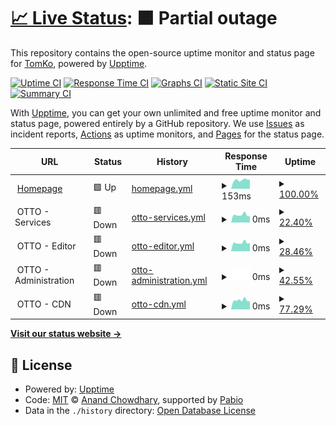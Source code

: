 # [📈 Live Status](https://status.tomko.cc): <!--live status--> **🟧 Partial outage**

This repository contains the open-source uptime monitor and status page for [TomKo](https://status.tomko.cc), powered by [Upptime](https://github.com/upptime/upptime).

[![Uptime CI](https://github.com/iTomKo/upptime/workflows/Uptime%20CI/badge.svg)](https://github.com/iTomKo/upptime/actions?query=workflow%3A%22Uptime+CI%22)
[![Response Time CI](https://github.com/iTomKo/upptime/workflows/Response%20Time%20CI/badge.svg)](https://github.com/iTomKo/upptime/actions?query=workflow%3A%22Response+Time+CI%22)
[![Graphs CI](https://github.com/iTomKo/upptime/workflows/Graphs%20CI/badge.svg)](https://github.com/iTomKo/upptime/actions?query=workflow%3A%22Graphs+CI%22)
[![Static Site CI](https://github.com/iTomKo/upptime/workflows/Static%20Site%20CI/badge.svg)](https://github.com/iTomKo/upptime/actions?query=workflow%3A%22Static+Site+CI%22)
[![Summary CI](https://github.com/iTomKo/upptime/workflows/Summary%20CI/badge.svg)](https://github.com/iTomKo/upptime/actions?query=workflow%3A%22Summary+CI%22)

With [Upptime](https://upptime.js.org), you can get your own unlimited and free uptime monitor and status page, powered entirely by a GitHub repository. We use [Issues](https://github.com/iTomKo/upptime/issues) as incident reports, [Actions](https://github.com/iTomKo/upptime/actions) as uptime monitors, and [Pages](https://status.tomko.cc) for the status page.

<!--start: status pages-->
<!-- This summary is generated by Upptime (https://github.com/upptime/upptime) -->
<!-- Do not edit this manually, your changes will be overwritten -->
<!-- prettier-ignore -->
| URL | Status | History | Response Time | Uptime |
| --- | ------ | ------- | ------------- | ------ |
| <img alt="" src="https://icons.duckduckgo.com/ip3/tomko.cc.ico" height="13"> [Homepage](https://tomko.cc) | 🟩 Up | [homepage.yml](https://github.com/iTomKo/upptime/commits/HEAD/history/homepage.yml) | <details><summary><img alt="Response time graph" src="./graphs/homepage/response-time-week.png" height="20"> 153ms</summary><br><a href="https://status.tomko.cc/history/homepage"><img alt="Response time 153" src="https://img.shields.io/endpoint?url=https%3A%2F%2Fraw.githubusercontent.com%2FiTomKo%2Fupptime%2FHEAD%2Fapi%2Fhomepage%2Fresponse-time.json"></a><br><a href="https://status.tomko.cc/history/homepage"><img alt="24-hour response time 153" src="https://img.shields.io/endpoint?url=https%3A%2F%2Fraw.githubusercontent.com%2FiTomKo%2Fupptime%2FHEAD%2Fapi%2Fhomepage%2Fresponse-time-day.json"></a><br><a href="https://status.tomko.cc/history/homepage"><img alt="7-day response time 153" src="https://img.shields.io/endpoint?url=https%3A%2F%2Fraw.githubusercontent.com%2FiTomKo%2Fupptime%2FHEAD%2Fapi%2Fhomepage%2Fresponse-time-week.json"></a><br><a href="https://status.tomko.cc/history/homepage"><img alt="30-day response time 153" src="https://img.shields.io/endpoint?url=https%3A%2F%2Fraw.githubusercontent.com%2FiTomKo%2Fupptime%2FHEAD%2Fapi%2Fhomepage%2Fresponse-time-month.json"></a><br><a href="https://status.tomko.cc/history/homepage"><img alt="1-year response time 153" src="https://img.shields.io/endpoint?url=https%3A%2F%2Fraw.githubusercontent.com%2FiTomKo%2Fupptime%2FHEAD%2Fapi%2Fhomepage%2Fresponse-time-year.json"></a></details> | <details><summary><a href="https://status.tomko.cc/history/homepage">100.00%</a></summary><a href="https://status.tomko.cc/history/homepage"><img alt="All-time uptime 100.00%" src="https://img.shields.io/endpoint?url=https%3A%2F%2Fraw.githubusercontent.com%2FiTomKo%2Fupptime%2FHEAD%2Fapi%2Fhomepage%2Fuptime.json"></a><br><a href="https://status.tomko.cc/history/homepage"><img alt="24-hour uptime 100.00%" src="https://img.shields.io/endpoint?url=https%3A%2F%2Fraw.githubusercontent.com%2FiTomKo%2Fupptime%2FHEAD%2Fapi%2Fhomepage%2Fuptime-day.json"></a><br><a href="https://status.tomko.cc/history/homepage"><img alt="7-day uptime 100.00%" src="https://img.shields.io/endpoint?url=https%3A%2F%2Fraw.githubusercontent.com%2FiTomKo%2Fupptime%2FHEAD%2Fapi%2Fhomepage%2Fuptime-week.json"></a><br><a href="https://status.tomko.cc/history/homepage"><img alt="30-day uptime 100.00%" src="https://img.shields.io/endpoint?url=https%3A%2F%2Fraw.githubusercontent.com%2FiTomKo%2Fupptime%2FHEAD%2Fapi%2Fhomepage%2Fuptime-month.json"></a><br><a href="https://status.tomko.cc/history/homepage"><img alt="1-year uptime 100.00%" src="https://img.shields.io/endpoint?url=https%3A%2F%2Fraw.githubusercontent.com%2FiTomKo%2Fupptime%2FHEAD%2Fapi%2Fhomepage%2Fuptime-year.json"></a></details>
| <img alt="" src="https://icons.duckduckgo.com/ip3/null.ico" height="13"> OTTO - Services | 🟥 Down | [otto-services.yml](https://github.com/iTomKo/upptime/commits/HEAD/history/otto-services.yml) | <details><summary><img alt="Response time graph" src="./graphs/otto-services/response-time-week.png" height="20"> 0ms</summary><br><a href="https://status.tomko.cc/history/otto-services"><img alt="Response time 0" src="https://img.shields.io/endpoint?url=https%3A%2F%2Fraw.githubusercontent.com%2FiTomKo%2Fupptime%2FHEAD%2Fapi%2Fotto-services%2Fresponse-time.json"></a><br><a href="https://status.tomko.cc/history/otto-services"><img alt="24-hour response time 0" src="https://img.shields.io/endpoint?url=https%3A%2F%2Fraw.githubusercontent.com%2FiTomKo%2Fupptime%2FHEAD%2Fapi%2Fotto-services%2Fresponse-time-day.json"></a><br><a href="https://status.tomko.cc/history/otto-services"><img alt="7-day response time 0" src="https://img.shields.io/endpoint?url=https%3A%2F%2Fraw.githubusercontent.com%2FiTomKo%2Fupptime%2FHEAD%2Fapi%2Fotto-services%2Fresponse-time-week.json"></a><br><a href="https://status.tomko.cc/history/otto-services"><img alt="30-day response time 0" src="https://img.shields.io/endpoint?url=https%3A%2F%2Fraw.githubusercontent.com%2FiTomKo%2Fupptime%2FHEAD%2Fapi%2Fotto-services%2Fresponse-time-month.json"></a><br><a href="https://status.tomko.cc/history/otto-services"><img alt="1-year response time 0" src="https://img.shields.io/endpoint?url=https%3A%2F%2Fraw.githubusercontent.com%2FiTomKo%2Fupptime%2FHEAD%2Fapi%2Fotto-services%2Fresponse-time-year.json"></a></details> | <details><summary><a href="https://status.tomko.cc/history/otto-services">22.40%</a></summary><a href="https://status.tomko.cc/history/otto-services"><img alt="All-time uptime 22.40%" src="https://img.shields.io/endpoint?url=https%3A%2F%2Fraw.githubusercontent.com%2FiTomKo%2Fupptime%2FHEAD%2Fapi%2Fotto-services%2Fuptime.json"></a><br><a href="https://status.tomko.cc/history/otto-services"><img alt="24-hour uptime 22.40%" src="https://img.shields.io/endpoint?url=https%3A%2F%2Fraw.githubusercontent.com%2FiTomKo%2Fupptime%2FHEAD%2Fapi%2Fotto-services%2Fuptime-day.json"></a><br><a href="https://status.tomko.cc/history/otto-services"><img alt="7-day uptime 22.40%" src="https://img.shields.io/endpoint?url=https%3A%2F%2Fraw.githubusercontent.com%2FiTomKo%2Fupptime%2FHEAD%2Fapi%2Fotto-services%2Fuptime-week.json"></a><br><a href="https://status.tomko.cc/history/otto-services"><img alt="30-day uptime 22.40%" src="https://img.shields.io/endpoint?url=https%3A%2F%2Fraw.githubusercontent.com%2FiTomKo%2Fupptime%2FHEAD%2Fapi%2Fotto-services%2Fuptime-month.json"></a><br><a href="https://status.tomko.cc/history/otto-services"><img alt="1-year uptime 22.40%" src="https://img.shields.io/endpoint?url=https%3A%2F%2Fraw.githubusercontent.com%2FiTomKo%2Fupptime%2FHEAD%2Fapi%2Fotto-services%2Fuptime-year.json"></a></details>
| <img alt="" src="https://icons.duckduckgo.com/ip3/null.ico" height="13"> OTTO - Editor | 🟥 Down | [otto-editor.yml](https://github.com/iTomKo/upptime/commits/HEAD/history/otto-editor.yml) | <details><summary><img alt="Response time graph" src="./graphs/otto-editor/response-time-week.png" height="20"> 0ms</summary><br><a href="https://status.tomko.cc/history/otto-editor"><img alt="Response time 0" src="https://img.shields.io/endpoint?url=https%3A%2F%2Fraw.githubusercontent.com%2FiTomKo%2Fupptime%2FHEAD%2Fapi%2Fotto-editor%2Fresponse-time.json"></a><br><a href="https://status.tomko.cc/history/otto-editor"><img alt="24-hour response time 0" src="https://img.shields.io/endpoint?url=https%3A%2F%2Fraw.githubusercontent.com%2FiTomKo%2Fupptime%2FHEAD%2Fapi%2Fotto-editor%2Fresponse-time-day.json"></a><br><a href="https://status.tomko.cc/history/otto-editor"><img alt="7-day response time 0" src="https://img.shields.io/endpoint?url=https%3A%2F%2Fraw.githubusercontent.com%2FiTomKo%2Fupptime%2FHEAD%2Fapi%2Fotto-editor%2Fresponse-time-week.json"></a><br><a href="https://status.tomko.cc/history/otto-editor"><img alt="30-day response time 0" src="https://img.shields.io/endpoint?url=https%3A%2F%2Fraw.githubusercontent.com%2FiTomKo%2Fupptime%2FHEAD%2Fapi%2Fotto-editor%2Fresponse-time-month.json"></a><br><a href="https://status.tomko.cc/history/otto-editor"><img alt="1-year response time 0" src="https://img.shields.io/endpoint?url=https%3A%2F%2Fraw.githubusercontent.com%2FiTomKo%2Fupptime%2FHEAD%2Fapi%2Fotto-editor%2Fresponse-time-year.json"></a></details> | <details><summary><a href="https://status.tomko.cc/history/otto-editor">28.46%</a></summary><a href="https://status.tomko.cc/history/otto-editor"><img alt="All-time uptime 28.46%" src="https://img.shields.io/endpoint?url=https%3A%2F%2Fraw.githubusercontent.com%2FiTomKo%2Fupptime%2FHEAD%2Fapi%2Fotto-editor%2Fuptime.json"></a><br><a href="https://status.tomko.cc/history/otto-editor"><img alt="24-hour uptime 28.46%" src="https://img.shields.io/endpoint?url=https%3A%2F%2Fraw.githubusercontent.com%2FiTomKo%2Fupptime%2FHEAD%2Fapi%2Fotto-editor%2Fuptime-day.json"></a><br><a href="https://status.tomko.cc/history/otto-editor"><img alt="7-day uptime 28.46%" src="https://img.shields.io/endpoint?url=https%3A%2F%2Fraw.githubusercontent.com%2FiTomKo%2Fupptime%2FHEAD%2Fapi%2Fotto-editor%2Fuptime-week.json"></a><br><a href="https://status.tomko.cc/history/otto-editor"><img alt="30-day uptime 28.46%" src="https://img.shields.io/endpoint?url=https%3A%2F%2Fraw.githubusercontent.com%2FiTomKo%2Fupptime%2FHEAD%2Fapi%2Fotto-editor%2Fuptime-month.json"></a><br><a href="https://status.tomko.cc/history/otto-editor"><img alt="1-year uptime 28.46%" src="https://img.shields.io/endpoint?url=https%3A%2F%2Fraw.githubusercontent.com%2FiTomKo%2Fupptime%2FHEAD%2Fapi%2Fotto-editor%2Fuptime-year.json"></a></details>
| <img alt="" src="https://icons.duckduckgo.com/ip3/null.ico" height="13"> OTTO - Administration | 🟥 Down | [otto-administration.yml](https://github.com/iTomKo/upptime/commits/HEAD/history/otto-administration.yml) | <details><summary><img alt="Response time graph" src="./graphs/otto-administration/response-time-week.png" height="20"> 0ms</summary><br><a href="https://status.tomko.cc/history/otto-administration"><img alt="Response time 0" src="https://img.shields.io/endpoint?url=https%3A%2F%2Fraw.githubusercontent.com%2FiTomKo%2Fupptime%2FHEAD%2Fapi%2Fotto-administration%2Fresponse-time.json"></a><br><a href="https://status.tomko.cc/history/otto-administration"><img alt="24-hour response time 0" src="https://img.shields.io/endpoint?url=https%3A%2F%2Fraw.githubusercontent.com%2FiTomKo%2Fupptime%2FHEAD%2Fapi%2Fotto-administration%2Fresponse-time-day.json"></a><br><a href="https://status.tomko.cc/history/otto-administration"><img alt="7-day response time 0" src="https://img.shields.io/endpoint?url=https%3A%2F%2Fraw.githubusercontent.com%2FiTomKo%2Fupptime%2FHEAD%2Fapi%2Fotto-administration%2Fresponse-time-week.json"></a><br><a href="https://status.tomko.cc/history/otto-administration"><img alt="30-day response time 0" src="https://img.shields.io/endpoint?url=https%3A%2F%2Fraw.githubusercontent.com%2FiTomKo%2Fupptime%2FHEAD%2Fapi%2Fotto-administration%2Fresponse-time-month.json"></a><br><a href="https://status.tomko.cc/history/otto-administration"><img alt="1-year response time 0" src="https://img.shields.io/endpoint?url=https%3A%2F%2Fraw.githubusercontent.com%2FiTomKo%2Fupptime%2FHEAD%2Fapi%2Fotto-administration%2Fresponse-time-year.json"></a></details> | <details><summary><a href="https://status.tomko.cc/history/otto-administration">42.55%</a></summary><a href="https://status.tomko.cc/history/otto-administration"><img alt="All-time uptime 42.55%" src="https://img.shields.io/endpoint?url=https%3A%2F%2Fraw.githubusercontent.com%2FiTomKo%2Fupptime%2FHEAD%2Fapi%2Fotto-administration%2Fuptime.json"></a><br><a href="https://status.tomko.cc/history/otto-administration"><img alt="24-hour uptime 42.55%" src="https://img.shields.io/endpoint?url=https%3A%2F%2Fraw.githubusercontent.com%2FiTomKo%2Fupptime%2FHEAD%2Fapi%2Fotto-administration%2Fuptime-day.json"></a><br><a href="https://status.tomko.cc/history/otto-administration"><img alt="7-day uptime 42.55%" src="https://img.shields.io/endpoint?url=https%3A%2F%2Fraw.githubusercontent.com%2FiTomKo%2Fupptime%2FHEAD%2Fapi%2Fotto-administration%2Fuptime-week.json"></a><br><a href="https://status.tomko.cc/history/otto-administration"><img alt="30-day uptime 42.55%" src="https://img.shields.io/endpoint?url=https%3A%2F%2Fraw.githubusercontent.com%2FiTomKo%2Fupptime%2FHEAD%2Fapi%2Fotto-administration%2Fuptime-month.json"></a><br><a href="https://status.tomko.cc/history/otto-administration"><img alt="1-year uptime 42.55%" src="https://img.shields.io/endpoint?url=https%3A%2F%2Fraw.githubusercontent.com%2FiTomKo%2Fupptime%2FHEAD%2Fapi%2Fotto-administration%2Fuptime-year.json"></a></details>
| <img alt="" src="https://icons.duckduckgo.com/ip3/null.ico" height="13"> OTTO - CDN | 🟥 Down | [otto-cdn.yml](https://github.com/iTomKo/upptime/commits/HEAD/history/otto-cdn.yml) | <details><summary><img alt="Response time graph" src="./graphs/otto-cdn/response-time-week.png" height="20"> 0ms</summary><br><a href="https://status.tomko.cc/history/otto-cdn"><img alt="Response time 0" src="https://img.shields.io/endpoint?url=https%3A%2F%2Fraw.githubusercontent.com%2FiTomKo%2Fupptime%2FHEAD%2Fapi%2Fotto-cdn%2Fresponse-time.json"></a><br><a href="https://status.tomko.cc/history/otto-cdn"><img alt="24-hour response time 0" src="https://img.shields.io/endpoint?url=https%3A%2F%2Fraw.githubusercontent.com%2FiTomKo%2Fupptime%2FHEAD%2Fapi%2Fotto-cdn%2Fresponse-time-day.json"></a><br><a href="https://status.tomko.cc/history/otto-cdn"><img alt="7-day response time 0" src="https://img.shields.io/endpoint?url=https%3A%2F%2Fraw.githubusercontent.com%2FiTomKo%2Fupptime%2FHEAD%2Fapi%2Fotto-cdn%2Fresponse-time-week.json"></a><br><a href="https://status.tomko.cc/history/otto-cdn"><img alt="30-day response time 0" src="https://img.shields.io/endpoint?url=https%3A%2F%2Fraw.githubusercontent.com%2FiTomKo%2Fupptime%2FHEAD%2Fapi%2Fotto-cdn%2Fresponse-time-month.json"></a><br><a href="https://status.tomko.cc/history/otto-cdn"><img alt="1-year response time 0" src="https://img.shields.io/endpoint?url=https%3A%2F%2Fraw.githubusercontent.com%2FiTomKo%2Fupptime%2FHEAD%2Fapi%2Fotto-cdn%2Fresponse-time-year.json"></a></details> | <details><summary><a href="https://status.tomko.cc/history/otto-cdn">77.29%</a></summary><a href="https://status.tomko.cc/history/otto-cdn"><img alt="All-time uptime 77.29%" src="https://img.shields.io/endpoint?url=https%3A%2F%2Fraw.githubusercontent.com%2FiTomKo%2Fupptime%2FHEAD%2Fapi%2Fotto-cdn%2Fuptime.json"></a><br><a href="https://status.tomko.cc/history/otto-cdn"><img alt="24-hour uptime 77.29%" src="https://img.shields.io/endpoint?url=https%3A%2F%2Fraw.githubusercontent.com%2FiTomKo%2Fupptime%2FHEAD%2Fapi%2Fotto-cdn%2Fuptime-day.json"></a><br><a href="https://status.tomko.cc/history/otto-cdn"><img alt="7-day uptime 77.29%" src="https://img.shields.io/endpoint?url=https%3A%2F%2Fraw.githubusercontent.com%2FiTomKo%2Fupptime%2FHEAD%2Fapi%2Fotto-cdn%2Fuptime-week.json"></a><br><a href="https://status.tomko.cc/history/otto-cdn"><img alt="30-day uptime 77.29%" src="https://img.shields.io/endpoint?url=https%3A%2F%2Fraw.githubusercontent.com%2FiTomKo%2Fupptime%2FHEAD%2Fapi%2Fotto-cdn%2Fuptime-month.json"></a><br><a href="https://status.tomko.cc/history/otto-cdn"><img alt="1-year uptime 77.29%" src="https://img.shields.io/endpoint?url=https%3A%2F%2Fraw.githubusercontent.com%2FiTomKo%2Fupptime%2FHEAD%2Fapi%2Fotto-cdn%2Fuptime-year.json"></a></details>

<!--end: status pages-->

[**Visit our status website →**](https://status.tomko.cc)

## 📄 License

- Powered by: [Upptime](https://github.com/upptime/upptime)
- Code: [MIT](./LICENSE) © [Anand Chowdhary](https://anandchowdhary.com), supported by [Pabio](https://pabio.com)
- Data in the `./history` directory: [Open Database License](https://opendatacommons.org/licenses/odbl/1-0/)
